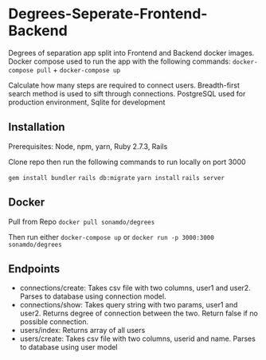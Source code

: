 # Degrees-Seperate-Frontend-Backend

Degrees of separation app split into Frontend and Backend docker images. Docker compose used to run the app with the following commands:
`docker-compose pull` + `docker-compose up`

Calculate how many steps are required to connect users. Breadth-first search method is used to sift through connections. PostgreSQL used for production environment, Sqlite for development

## Installation

Prerequisites: Node, npm, yarn, Ruby 2.7.3, Rails

Clone repo then run the following commands to run locally on port 3000

`gem install bundler`
`rails db:migrate`
`yarn install`
`rails server`

## Docker

Pull from Repo
`docker pull sonamdo/degrees`


Then run either
`docker-compose up`
or
`docker run -p 3000:3000 sonamdo/degrees`

## Endpoints
- connections/create: Takes csv file with two columns, user1 and user2. Parses to database using connection model.
- connections/show: Takes query string with two params, user1 and user2. Returns degree of connection between the two. Return false if no possible connection.
- users/index: Returns array of all users
- users/create: Takes csv file with two columns, userid and name. Parses to database using user model
